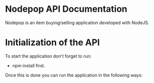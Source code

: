 # Nodepop API Documentation
Nodepop is an item buying/selling application developed with NodeJS.

# Initialization of the API 
To start the application don't forget to run:

- npm install first. 

Once this is done you can run the application in the following ways:

